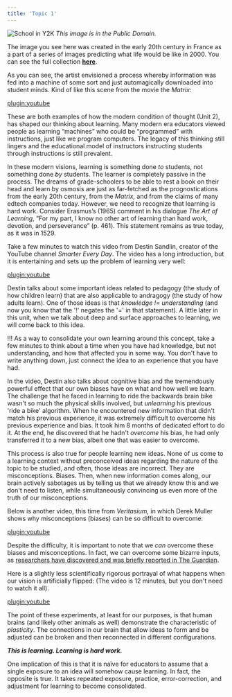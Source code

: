 ```yaml
---
title: 'Topic 1'
---
```


![School in Y2K](https://upload.wikimedia.org/wikipedia/commons/0/05/France_in_XXI_Century._School.jpg)
*This image is in the Public Domain.*

The image you see here was created in the early 20th century in France as a part of a series of images predicting what life would be like in 2000. You can see the full collection [**here**](https://publicdomainreview.org/collections/france-in-the-year-2000-1899-1910/).

As you can see, the artist envisioned a process whereby information was fed into a machine of some sort and just automagically downloaded into student minds. Kind of like this scene from the movie the *Matrix*:

[plugin:youtube](https://youtu.be/6vMO3XmNXe4)

These are both examples of how the modern condition of thought (Unit 2), has shaped our thinking about learning. Many modern era educators viewed people as learning “machines” who could be “programmed” with instructions, just like we program computers. The legacy of this thinking still lingers and the educational model of instructors instructing students through instructions is still prevalent.

In these modern visions, learning is something done *to* students, not something done *by* students. The learner is completely passive in the process. The dreams of grade-schoolers to be able to rest a book on their head and learn by osmosis are just as far-fetched as the prognostications from the early 20th century, from the *Matrix,* and from the claims of many edtech companies today. However, we need to recognize that learning is hard work. Consider Erasmus’s (1965) comment in his dialogue *The Art of Learning*, “For my part, I know no other art of learning than hard work, devotion, and perseverance” (p. 461). This statement remains as true today, as it was in 1529.

Take a few minutes to watch this video from Destin Sandlin, creator of the YouTube channel *Smarter Every Day*. The video has a long introduction, but it is entertaining and sets up the problem of learning very well:

[plugin:youtube](https://youtu.be/MFzDaBzBlL0)

Destin talks about some important ideas related to pedagogy (the study of how children learn) that are also applicable to andragogy (the study of how adults learn). One of those ideas is that *knowledge != understanding* (and now you know that the '!' negates the '=' in that statement). A little later in this unit, when we talk about deep and surface approaches to learning, we will come back to this idea.

!!! As a way to consolidate your own learning around this concept, take a few minutes to think about a time when you have had knowledge, but not understanding, and how that affected you in some way. You don't have to write anything down, just connect the idea to an experience that you have had.

In the video, Destin also talks about cognitive bias and the tremendously powerful effect that our own biases have on what and how well we learn. The challenge that he faced in learning to ride the backwards brain bike wasn't so much the physical skills involved, but *unlearning* his previous 'ride a bike' algorithm. When he encountered new information that didn't match his previous experience, it was extremely difficult to overcome his previous experience and bias. It took him 8 months of dedicated effort to do it. At the end, he discovered that he hadn't *overcome* his bias, he had only transferred it to a new bias, albeit one that was easier to overcome.

This process is also true for people learning new ideas. None of us come to a learning context without preconceived ideas regarding the nature of the topic to be studied, and often, those ideas are incorrect. They are misconceptions. Biases. Then, when new information comes along, our brain actively sabotages us by telling us that we already know this and we don't need to listen, while simultaneously convincing us even more of the truth of our misconceptions.

Below is another video, this time from *Veritasium,* in which Derek Muller shows why misconceptions (biases) can be so difficult to overcome:

[plugin:youtube](https://youtu.be/eVtCO84MDj8)

Despite the difficulty, it is important to note that we *can* overcome these biases and misconceptions. In fact, we can overcome some bizarre inputs, as [researchers have discovered and was briefly reported in The Guardian](https://www.theguardian.com/education/2012/nov/12/improbable-research-seeing-upside-down).

Here is a slightly less scientifically rigorous portrayal of what happens when our vision is artificially flipped: (The video is 12 minutes, but you don't need to watch it all).

[plugin:youtube](https://www.youtube.com/watch?v=OJTC_E2Nlgg)

The point of these experiments, at least for our purposes, is that human brains (and likely other animals as well) demonstrate the characteristic of *plasticity*. The connections in our brain that allow ideas to form and be adjusted can be broken and then reconnected in different configurations.

***This is learning. Learning is hard work.***

One implication of this is that it is naïve for educators to assume that a single exposure to an idea will somehow cause learning. In fact, the opposite is true. It takes repeated exposure, practice, error-correction, and adjustment for learning to become consolidated.
